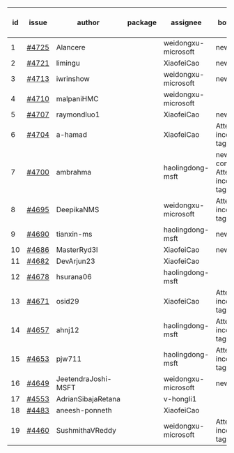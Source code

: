 | id | issue | author | package | assignee | bot advice | created date of issue | target release date | date from target |
| ------ | ------ | ------ | ------ | ------ | ------ | ------ | ------ | :-----: |
| 1 | [#4725](https://github.com/Azure/sdk-release-request/issues/4725) | Alancere |  | weidongxu-microsoft | new issue. | 11-07 | 11-24 |  |
| 2 | [#4721](https://github.com/Azure/sdk-release-request/issues/4721) | limingu |  | XiaofeiCao | new issue. | 11-06 | 11-24 |  |
| 3 | [#4713](https://github.com/Azure/sdk-release-request/issues/4713) | iwrinshow |  | weidongxu-microsoft | new issue. | 11-06 | 11-24 |  |
| 4 | [#4710](https://github.com/Azure/sdk-release-request/issues/4710) | malpaniHMC |  | weidongxu-microsoft |  | 11-03 | 11-24 |  |
| 5 | [#4707](https://github.com/Azure/sdk-release-request/issues/4707) | raymondluo1 |  | XiaofeiCao | new issue. | 11-03 | 11-24 |  |
| 6 | [#4704](https://github.com/Azure/sdk-release-request/issues/4704) | a-hamad |  | XiaofeiCao | Attention to inconsistent tag | 10-31 | 11-24 |  |
| 7 | [#4700](https://github.com/Azure/sdk-release-request/issues/4700) | ambrahma |  | haolingdong-msft | new comment. Attention to inconsistent tag | 10-30 | 11-24 |  |
| 8 | [#4695](https://github.com/Azure/sdk-release-request/issues/4695) | DeepikaNMS |  | weidongxu-microsoft | Attention to inconsistent tag | 10-30 | 11-24 |  |
| 9 | [#4690](https://github.com/Azure/sdk-release-request/issues/4690) | tianxin-ms |  | haolingdong-msft | new issue. | 10-27 | 11-24 |  |
| 10 | [#4686](https://github.com/Azure/sdk-release-request/issues/4686) | MasterRyd3l |  | XiaofeiCao | new issue. | 10-26 | 11-24 |  |
| 11 | [#4682](https://github.com/Azure/sdk-release-request/issues/4682) | DevArjun23 |  | XiaofeiCao |  | 10-24 | 11-24 |  |
| 12 | [#4678](https://github.com/Azure/sdk-release-request/issues/4678) | hsurana06 |  | haolingdong-msft |  | 10-23 | 11-24 |  |
| 13 | [#4671](https://github.com/Azure/sdk-release-request/issues/4671) | osid29 |  | XiaofeiCao | Attention to inconsistent tag | 10-23 | 11-24 |  |
| 14 | [#4657](https://github.com/Azure/sdk-release-request/issues/4657) | ahnj12 |  | haolingdong-msft | Attention to inconsistent tag | 10-17 | 11-24 |  |
| 15 | [#4653](https://github.com/Azure/sdk-release-request/issues/4653) | pjw711 |  | haolingdong-msft | Attention to inconsistent tag | 10-13 | 11-24 |  |
| 16 | [#4649](https://github.com/Azure/sdk-release-request/issues/4649) | JeetendraJoshi-MSFT |  | weidongxu-microsoft | new issue. | 10-13 | 11-24 |  |
| 17 | [#4553](https://github.com/Azure/sdk-release-request/issues/4553) | AdrianSibajaRetana |  | v-hongli1 |  | 09-22 |  | 0 |
| 18 | [#4483](https://github.com/Azure/sdk-release-request/issues/4483) | aneesh-ponneth |  | XiaofeiCao |  | 08-31 | 09-22 |  |
| 19 | [#4460](https://github.com/Azure/sdk-release-request/issues/4460) | SushmithaVReddy |  | weidongxu-microsoft | Attention to inconsistent tag | 08-23 | 09-22 |  |
